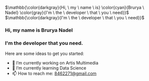<!-- ### Hi there 👋 -->

$\mathbb{\color{darkgray}{Hi, \ my \ name \ is} \color{cyan}{Brurya \ Nadel} \color{gray}{I'm \ the \ developer \ that \ you \ need}}$
$\mathbb{\color{darkgray}{I'm \ the \ developer \ that \ you \ need}}$
### Hi, my name is **Brurya Nadel** 
### I'm the developer that you need.


Here are some ideas to get you started:

- 🔭 I’m currently working on Artis Multimedia
- 🌱 I’m currently learning Data Science
- 📫 How to reach me: 8462271@gmail.com
<!--
- 👯 I’m looking to collaborate on ...
- 🤔 I’m looking for help with ...
- 💬 Ask me about ...
- 😄 Pronouns: ...
- ⚡ Fun fact: ... 
-->

